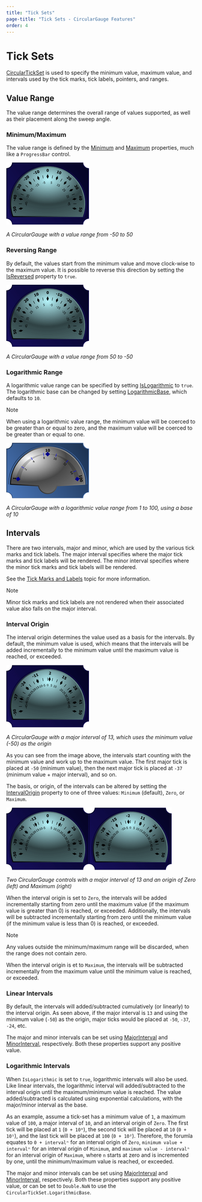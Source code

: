 ```yaml
---
title: "Tick Sets"
page-title: "Tick Sets - CircularGauge Features"
order: 4
---
```

# Tick Sets

[CircularTickSet](xref:ActiproSoftware.Windows.Controls.Gauge.CircularTickSet) is used to specify the minimum value, maximum value, and intervals used by the tick marks, tick labels, pointers, and ranges.

## Value Range

The value range determines the overall range of values supported, as well as their placement along the sweep angle.

### Minimum/Maximum

The value range is defined by the [Minimum](xref:ActiproSoftware.Windows.Controls.Gauge.Primitives.TickSetBase.Minimum) and [Maximum](xref:ActiproSoftware.Windows.Controls.Gauge.Primitives.TickSetBase.Maximum) properties, much like a `ProgressBar` control.

![Screenshot](../images/circular-tick-set.png)

*A CircularGauge with a value range from -50 to 50*

### Reversing Range

By default, the values start from the minimum value and move clock-wise to the maximum value. It is possible to reverse this direction by setting the [IsReversed](xref:ActiproSoftware.Windows.Controls.Gauge.Primitives.TickSetBase.IsReversed) property to `true`.

![Screenshot](../images/circular-tick-set-reversed.png)

*A CircularGauge with a value range from 50 to -50*

### Logarithmic Range

A logarithmic value range can be specified by setting [IsLogarithmic](xref:ActiproSoftware.Windows.Controls.Gauge.Primitives.TickSetBase.IsLogarithmic) to `true`. The logarithmic base can be changed by setting [LogarithmicBase](xref:ActiproSoftware.Windows.Controls.Gauge.Primitives.TickSetBase.LogarithmicBase), which defaults to `10`.

> [!NOTE]
> When using a logarithmic value range, the minimum value will be coerced to be greater than or equal to zero, and the maximum value will be coerced to be greater than or equal to one.

![Screenshot](../images/circular-tick-set-logarithmic.png)

*A CircularGauge with a logarithmic value range from 1 to 100, using a base of 10*

## Intervals

There are two intervals, major and minor, which are used by the various tick marks and tick labels. The major interval specifies where the major tick marks and tick labels will be rendered. The minor interval specifies where the minor tick marks and tick labels will be rendered.

See the [Tick Marks and Labels](tick-marks-and-labels.md) topic for more information.

> [!NOTE]
> Minor tick marks and tick labels are not rendered when their associated value also falls on the major interval.

### Interval Origin

The interval origin determines the value used as a basis for the intervals. By default, the minimum value is used, which means that the intervals will be added incrementally to the minimum value until the maximum value is reached, or exceeded.

![Screenshot](../images/circular-tick-set-interval-origin-minimum.png)

*A CircularGauge with a major interval of 13, which uses the minimum value (-50) as the origin*

As you can see from the image above, the intervals start counting with the minimum value and work up to the maximum value. The first major tick is placed at `-50` (minimum value), then the next major tick is placed at `-37` (minimum value + major interval), and so on.

The basis, or origin, of the intervals can be altered by setting the [IntervalOrigin](xref:ActiproSoftware.Windows.Controls.Gauge.Primitives.TickSetBase.IntervalOrigin) property to one of three values: `Minimum` (default), `Zero`, or `Maximum`.

![Screenshot](../images/circular-tick-set-interval-origin-zero.png)![Screenshot](../images/circular-tick-set-interval-origin-maximum.png)

*Two CircularGauge controls with a major interval of 13 and an origin of Zero (left) and Maximum (right)*

When the interval origin is set to `Zero`, the intervals will be added incrementally starting from zero until the maximum value (if the maximum value is greater than 0) is reached, or exceeded. Additionally, the intervals will be subtracted incrementally starting from zero until the minimum value (if the minimum value is less than 0) is reached, or exceeded.

> [!NOTE]
> Any values outside the minimum/maximum range will be discarded, when the range does not contain zero.

When the interval origin is et to `Maximum`, the intervals will be subtracted incrementally from the maximum value until the minimum value is reached, or exceeded.

### Linear Intervals

By default, the intervals will added/subtracted cumulatively (or linearly) to the interval origin. As seen above, if the major interval is `13` and using the minimum value (`-50`) as the origin, major ticks would be placed at `-50`, `-37`, `-24`, etc.

The major and minor intervals can be set using [MajorInterval](xref:ActiproSoftware.Windows.Controls.Gauge.Primitives.TickSetBase.MajorInterval) and [MinorInterval](xref:ActiproSoftware.Windows.Controls.Gauge.Primitives.TickSetBase.MinorInterval), respectively. Both these properties support any positive value.

### Logarithmic Intervals

When `IsLogarithmic` is set to `true`, logarithmic intervals will also be used. Like linear intervals, the logarithmic interval will added/subtracted to the interval origin until the maximum/minimum value is reached. The value added/subtracted is calculated using exponential calculations, with the major/minor interval as the base.

As an example, assume a tick-set has a minimum value of `1`, a maximum value of `100`, a major interval of `10`, and an interval origin of `Zero`. The first tick will be placed at `1` (`0 + 10⁰`), the second tick will be placed at `10` (`0 + 10¹`), and the last tick will be placed at `100` (`0 + 10²`).  Therefore, the forumla equates to `0 + intervalⁿ` for an interval origin of `Zero`, `minimum value + intervalⁿ` for an interval origin of `Minimum`, and `maximum value - intervalⁿ` for an interval origin of `Maximum`, where `n` starts at zero and is incremented by one, until the minimum/maximum value is reached, or exceeded.

The major and minor intervals can be set using [MajorInterval](xref:ActiproSoftware.Windows.Controls.Gauge.Primitives.TickSetBase.MajorInterval) and [MinorInterval](xref:ActiproSoftware.Windows.Controls.Gauge.Primitives.TickSetBase.MinorInterval), respectively. Both these properties support any positive value, or can be set to `Double.NaN` to use the `CircularTickSet.LogarithmicBase`.
